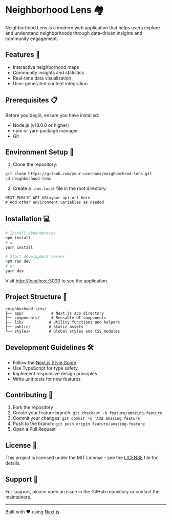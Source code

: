 # Neighborhood Lens 🏘️

Neighborhood Lens is a modern web application that helps users explore and understand neighborhoods through data-driven insights and community engagement.

## Features 🌟

- Interactive neighborhood maps
- Community insights and statistics
- Real-time data visualization
- User-generated content integration

## Prerequisites 📋

Before you begin, ensure you have installed:

- Node.js (v18.0.0 or higher)
- npm or yarn package manager
- Git

## Environment Setup 🔧

1. Clone the repository:

```bash
git clone https://github.com/your-username/neighborhood-lens.git
cd neighborhood-lens
```

2. Create a `.env.local` file in the root directory:

```env
NEXT_PUBLIC_API_URL=your_api_url_here
# Add other environment variables as needed
```

## Installation 💻

```bash
# Install dependencies
npm install
# or
yarn install

# Start development server
npm run dev
# or
yarn dev
```

Visit [http://localhost:3000](http://localhost:3000) to see the application.

## Project Structure 📁

```
neighborhood-lens/
├── app/            # Next.js app directory
├── components/     # Reusable UI components
├── lib/           # Utility functions and helpers
├── public/        # Static assets
└── styles/        # Global styles and CSS modules
```

## Development Guidelines 🛠️

- Follow the [Next.js Style Guide](https://nextjs.org/docs/basic-features/pages)
- Use TypeScript for type safety
- Implement responsive design principles
- Write unit tests for new features

## Contributing 🤝

1. Fork the repository
2. Create your feature branch: `git checkout -b feature/amazing-feature`
3. Commit your changes: `git commit -m 'Add amazing feature'`
4. Push to the branch: `git push origin feature/amazing-feature`
5. Open a Pull Request

## License 📄

This project is licensed under the MIT License - see the [LICENSE](LICENSE) file for details.

## Support 💬

For support, please open an issue in the GitHub repository or contact the maintainers.

---

Built with ❤️ using [Next.js](https://nextjs.org)
